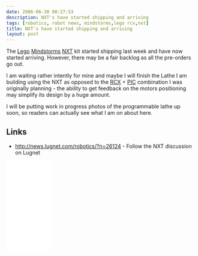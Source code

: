 ```yaml
---
date: 2006-06-30 00:27:53
description: NXT's have started shipping and arriving
tags: [robotics, robot news, mindstorms,lego rcx,nxt]
title: NXT's have started shipping and arriving
layout: post
---
```

The [Lego](/wiki/lego.html "The best known construction toy") [Mindstorms](/wiki/mindstorms.html "A Robotic construction toy system from Lego") [NXT](/wiki/nxt.html "Legos NeXT generation robotics kit") kit started shipping last week and have now started arriving. However, there may be a fair backlog as all the pre-orders go out.

I am waiting rather intently for mine and maybe I will finish the Lathe I am building using the NXT as opposed to the [RCX](/wiki/rcx.html "The Lego Robot Command Explorer") + [PIC](/wiki/pic.html"PIC") combination I was originally planning - the ability to get feedback on the motors positioning may simplify its design by a huge amount.

I will be putting work in progress photos of the programmable lathe up soon, so readers can actually see what I am on about here.

## Links

* <http://news.lugnet.com/robotics/?n=26124> - Follow the NXT discussion on Lugnet

<iframe style="width:120px;height:240px;" marginwidth="0" marginheight="0" scrolling="no" frameborder="0" src="//ws-eu.amazon-adsystem.com/widgets/q?ServiceVersion=20070822&OneJS=1&Operation=GetAdHtml&MarketPlace=GB&source=ss&ref=as_ss_li_til&ad_type=product_link&tracking_id=orionrobots-21&language=en_GB&marketplace=amazon&region=GB&placement=B082WD5YV9&asins=B082WD5YV9&linkId=e40e6e6802507d8646f3131923f1dea1&show_border=true&link_opens_in_new_window=true"></iframe><!-- lego mindstorms review 2021 -->
